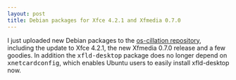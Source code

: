 ```yaml
---
layout: post
title: Debian packages for Xfce 4.2.1 and Xfmedia 0.7.0
---
```


I just uploaded new Debian packages to the <a href="http://os-works.com/view/debian/">os-cillation repository</a>, including the update to Xfce 4.2.1, the new Xfmedia 0.7.0 release and a few goodies. In addition the <tt>xfld-desktop</tt> package does no longer depend on <tt>xnetcardconfig</tt>, which enables Ubuntu users to easily install xfld-desktop now.
